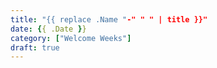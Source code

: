 ```yaml
---
title: "{{ replace .Name "-" " " | title }}"
date: {{ .Date }}
category: ["Welcome Weeks"]
draft: true
---
```

